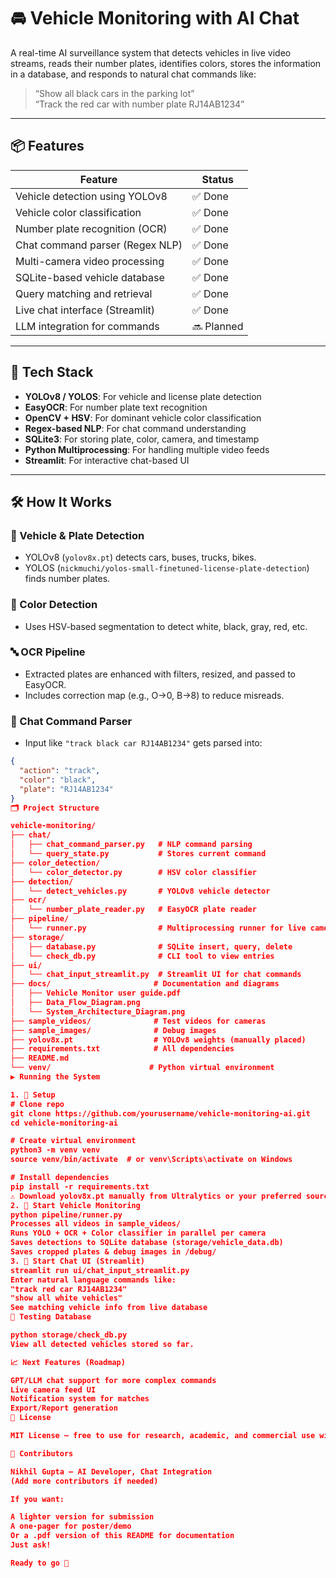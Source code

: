 # 🚘 Vehicle Monitoring with AI Chat

A real-time AI surveillance system that detects vehicles in live video streams, reads their number plates, identifies colors, stores the information in a database, and responds to natural chat commands like:

> “Show all black cars in the parking lot”  
> “Track the red car with number plate RJ14AB1234”

---

## 📦 Features

| Feature                           | Status    |
|----------------------------------|-----------|
| Vehicle detection using YOLOv8   | ✅ Done    |
| Vehicle color classification     | ✅ Done    |
| Number plate recognition (OCR)   | ✅ Done    |
| Chat command parser (Regex NLP)  | ✅ Done    |
| Multi-camera video processing    | ✅ Done    |
| SQLite-based vehicle database    | ✅ Done    |
| Query matching and retrieval     | ✅ Done    |
| Live chat interface (Streamlit)  | ✅ Done    |
| LLM integration for commands     | 🔜 Planned |

---

## 🧠 Tech Stack

- **YOLOv8 / YOLOS**: For vehicle and license plate detection
- **EasyOCR**: For number plate text recognition
- **OpenCV + HSV**: For dominant vehicle color classification
- **Regex-based NLP**: For chat command understanding
- **SQLite3**: For storing plate, color, camera, and timestamp
- **Python Multiprocessing**: For handling multiple video feeds
- **Streamlit**: For interactive chat-based UI

---

## 🛠️ How It Works

### 🎥 Vehicle & Plate Detection
- YOLOv8 (`yolov8x.pt`) detects cars, buses, trucks, bikes.
- YOLOS (`nickmuchi/yolos-small-finetuned-license-plate-detection`) finds number plates.

### 🎨 Color Detection
- Uses HSV-based segmentation to detect white, black, gray, red, etc.

### 🔤 OCR Pipeline
- Extracted plates are enhanced with filters, resized, and passed to EasyOCR.
- Includes correction map (e.g., O→0, B→8) to reduce misreads.

### 💬 Chat Command Parser
- Input like `"track black car RJ14AB1234"` gets parsed into:
```json
{
  "action": "track",
  "color": "black",
  "plate": "RJ14AB1234"
}
🗂️ Project Structure

vehicle-monitoring/
├── chat/
│   ├── chat_command_parser.py   # NLP command parsing
│   └── query_state.py           # Stores current command
├── color_detection/
│   └── color_detector.py        # HSV color classifier
├── detection/
│   └── detect_vehicles.py       # YOLOv8 vehicle detector
├── ocr/
│   └── number_plate_reader.py   # EasyOCR plate reader
├── pipeline/
│   └── runner.py                # Multiprocessing runner for live cameras
├── storage/
│   ├── database.py              # SQLite insert, query, delete
│   └── check_db.py              # CLI tool to view entries
├── ui/
│   └── chat_input_streamlit.py  # Streamlit UI for chat commands
├── docs/                       # Documentation and diagrams
│   ├── Vehicle Monitor user guide.pdf
│   ├── Data_Flow_Diagram.png
│   └── System_Architecture_Diagram.png
├── sample_videos/              # Test videos for cameras
├── sample_images/              # Debug images
├── yolov8x.pt                  # YOLOv8 weights (manually placed)
├── requirements.txt            # All dependencies
├── README.md
└── venv/                      # Python virtual environment
▶️ Running the System

1. 🔧 Setup
# Clone repo
git clone https://github.com/yourusername/vehicle-monitoring-ai.git
cd vehicle-monitoring-ai

# Create virtual environment
python3 -m venv venv
source venv/bin/activate  # or venv\Scripts\activate on Windows

# Install dependencies
pip install -r requirements.txt
⚠️ Download yolov8x.pt manually from Ultralytics or your preferred source and place it in the root folder.
2. 🎥 Start Vehicle Monitoring
python pipeline/runner.py
Processes all videos in sample_videos/
Runs YOLO + OCR + Color classifier in parallel per camera
Saves detections to SQLite database (storage/vehicle_data.db)
Saves cropped plates & debug images in /debug/
3. 💬 Start Chat UI (Streamlit)
streamlit run ui/chat_input_streamlit.py
Enter natural language commands like:
"track red car RJ14AB1234"
"show all white vehicles"
See matching vehicle info from live database
🧪 Testing Database

python storage/check_db.py
View all detected vehicles stored so far.

📈 Next Features (Roadmap)

GPT/LLM chat support for more complex commands
Live camera feed UI
Notification system for matches
Export/Report generation
📜 License

MIT License – free to use for research, academic, and commercial use with proper credit.

🤝 Contributors

Nikhil Gupta – AI Developer, Chat Integration
(Add more contributors if needed)

If you want:

A lighter version for submission
A one-pager for poster/demo
Or a .pdf version of this README for documentation
Just ask!

Ready to go 🚀

